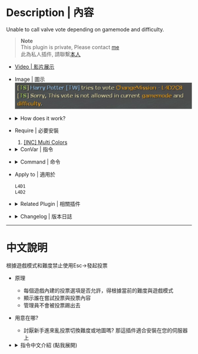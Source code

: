 # Description | 內容
Unable to call valve vote depending on gamemode and difficulty.

> __Note__ <br/>
This plugin is private, Please contact [me](https://github.com/fbef0102/Game-Private_Plugin#私人插件列表-private-plugins-list)<br/>
此為私人插件, 請聯繫[本人](https://github.com/fbef0102/Game-Private_Plugin#私人插件列表-private-plugins-list)

* [Video | 影片展示](https://youtu.be/SLV-CqriK8k)

* Image | 圖示
	<br/>![l4d_vote_block_1](image/l4d_vote_block_1.jpg)

* <details><summary>How does it work?</summary>

	* When idiot player tries to call valve vote to change difficulty or change map, block the vote and display message
    * Admin is immune of being kicked
</details>

* Require | 必要安裝
	1. [[INC] Multi Colors](https://github.com/fbef0102/L4D1_2-Plugins/releases/tag/Multi-Colors)

* <details><summary>ConVar | 指令</summary>

    * cfg/sourcemod/l4d_vote_block.cfg
        ```php
        // 0=Plugin off, 1=Plugin on.
        l4d_vote_block_allow "1"

        // If 1, allow spectator to call vote.
        l4d_vote_block_allow_spectator "0"

        // Turn on vote 'Return to Lobby' in these game modes. -1: Block All, 0=Allow All, 1=Coop/Realism, 2=Survival, 4=Versus, 8=Scavenge. Add numbers together.
        l4d_vote_block_modes_tog_returntolobby "0"

        // Turn on vote 'Return to Lobby' in these difficulty. -1: Block All, 0=Allow All, 1=Easy, 2=Normal, 4=Hard, 8=Impossible. Add numbers together. (Only check difficulty in Coop/Realism)
        l4d_vote_block_difficulty_tog_returntolobby "0"

        // Turn on vote 'Restart Game' in these game modes. -1: Block All, 0=Allow All, 1=Coop/Realism, 2=Survival, 4=Versus, 8=Scavenge. Add numbers together.
        l4d_vote_block_modes_tog_restartgame "0"

        // Turn on vote 'Restart Game' in these difficulty. -1: Block All, 0=Allow All, 1=Easy, 2=Normal, 4=Hard, 8=Impossible. Add numbers together. (Only check difficulty in Coop/Realism)
        l4d_vote_block_difficulty_tog_restartgame "0"

        // Turn on vote 'Change Difficulty' in these game modes. -1: Block All, 0=Allow All, 1=Coop/Realism, 2=Survival, 4=Versus, 8=Scavenge. Add numbers together.
        l4d_vote_block_modes_tog_changedifficulty "0"

        // Turn on vote 'Change Difficulty' in these difficulty. -1: Block All, 0=Allow All, 1=Easy, 2=Normal, 4=Hard, 8=Impossible. Add numbers together. (Only check difficulty in Coop/Realism)
        l4d_vote_block_difficulty_tog_changedifficulty "0"

        // Turn on vote 'Change Mission' in these game modes. -1: Block All, 0=Allow All, 1=Coop/Realism, 2=Survival, 4=Versus, 8=Scavenge. Add numbers together.
        l4d_vote_block_modes_tog_changemission "0"

        // Turn on vote 'Change Mission' in these difficulty. -1: Block All, 0=Allow All, 1=Easy, 2=Normal, 4=Hard, 8=Impossible. Add numbers together. (Only check difficulty in Coop/Realism)
        l4d_vote_block_difficulty_tog_changemission "0"

        // Turn on vote 'Change Chapter' in these game modes. -1: Block All, 0=Allow All, 1=Coop/Realism, 2=Survival, 4=Versus, 8=Scavenge. Add numbers together.
        l4d_vote_block_modes_tog_changechapter "0"

        // Turn on vote 'Change Chapter' in these difficulty. -1: Block All, 0=Allow All, 1=Easy, 2=Normal, 4=Hard, 8=Impossible. Add numbers together. (Only check difficulty in Coop/Realism)
        l4d_vote_block_difficulty_tog_changechapter "0"

        // Turn on vote 'Change Alltalk' in these game modes. -1: Block All, 0=Allow All, 1=Coop/Realism, 2=Survival, 4=Versus, 8=Scavenge. Add numbers together.
        l4d_vote_block_modes_tog_changealltalk "0"

        // Turn on vote 'Change Alltalk' in these difficulty. -1: Block All, 0=Allow All, 1=Easy, 2=Normal, 4=Hard, 8=Impossible. Add numbers together. (Only check difficulty in Coop/Realism)
        l4d_vote_block_difficulty_tog_changealltalk "0"

        // Turn on vote 'Kick' in these game modes. -1: Block All, 0=Allow All, 1=Coop/Realism, 2=Survival, 4=Versus, 8=Scavenge. Add numbers together.
        l4d_vote_block_modes_tog_kick "0"

        // Turn on vote 'Kick' in these difficulty. -1: Block All, 0=Allow All, 1=Easy, 2=Normal, 4=Hard, 8=Impossible. Add numbers together. (Only check difficulty in Coop/Realism)
        l4d_vote_block_difficulty_tog_kick "0"

        // Players with these flags have immune of being kicked by vote. (Empty = Everyone, -1: Nobody)
        l4d_vote_block_kick_immune_flag "z"
        ```
</details>

* <details><summary>Command | 命令</summary>
    
    None
</details>

* Apply to | 適用於
    ```
    L4D1
    L4D2
    ```

* <details><summary>Related Plugin | 相關插件</summary>

	1. [kickthevoter](/L4D_插件/Anti_Griefer_防惡意路人/kickthevoter): Make It So The Person Calling The Vote Gets Kicked!
		> 使用Esc->發起投票的人將會被反踢出去伺服器
</details>

* <details><summary>Changelog | 版本日誌</summary>

    * v1.2 (2024-2-21)
        * Update cvars

    * v1.1 (2023-09-06)
        * Admin kick immune

    * v1.0
	    * Initial Release
</details>

- - - -
# 中文說明
根據遊戲模式和難度禁止使用Esc->發起投票

* 原理
    * 每個遊戲內建的投票選項是否允許，得根據當前的難度與遊戲模式
    * 顯示誰在嘗試投票與投票內容
    * 管理員不會被投票踢出去

* 用意在哪?
    * 討厭新手進來亂投票切換難度或地圖嗎? 那這插件適合安裝在您的伺服器上

* <details><summary>指令中文介紹 (點我展開)</summary>

    * cfg/sourcemod/l4d_vote_block.cfg
        ```php
        // 0=關閉插件, 1=啟動插件
        l4d_vote_block_allow "1"

        // 為1時，允許觀眾使用Esc->投票功能。
        l4d_vote_block_allow_spectator "0"

        // 在那些遊戲模式中啟用投票『返回大廳』，-1: 不允許, 0=全部、1=戰役/寫實、2=生存、4=對抗、8=清道夫，將數字相加。
        l4d_vote_block_modes_tog_returntolobby "0"

        // 在那些遊戲難度中啟用投票『返回大廳』，-1: 不允許, 0=全部、1=簡單、2=一般、4=進階、8=專家，將數字相加(僅在 戰役/寫實中檢查難度)。
        l4d_vote_block_difficulty_tog_returntolobby "0"

        // 在那些遊戲模式中啟用投票『重新開始戰役/章節』，-1: 不允許, 0=全部、1=戰役/寫實、2=生存、4=對抗、8=清道夫，將數字相加。
        l4d_vote_block_modes_tog_restartgame "0"

        // 在那些遊戲難度中啟用投票『重新開始戰役/章節』，-1: 不允許, 0=全部、1=簡單、2=一般、4=進階、8=專家，將數字相加(僅在 戰役/寫實中檢查難度)。
        l4d_vote_block_difficulty_tog_restartgame "0"

        // 在那些遊戲模式中啟用投票『變更難度』，-1: 不允許, 0=全部、1=戰役/寫實、2=生存、4=對抗、8=清道夫，將數字相加。
        l4d_vote_block_modes_tog_changedifficulty "0"

        // 在那些遊戲難度中啟用投票『變更難度』，-1: 不允許, 0=全部、1=簡單、2=一般、4=進階、8=專家，將數字相加(僅在 戰役/寫實中檢查難度)。
        l4d_vote_block_difficulty_tog_changedifficulty "0"

        // 在那些遊戲模式中啟用投票『開始新戰役』，-1: 不允許, 0=全部、1=戰役/寫實、2=生存、4=對抗、8=清道夫，將數字相加。
        l4d_vote_block_modes_tog_changemission "0"

        // 在那些遊戲難度中啟用投票『開始新戰役』，-1: 不允許, 0=全部、1=簡單、2=一般、4=進階、8=專家，將數字相加(僅在 戰役/寫實中檢查難度)。
        l4d_vote_block_difficulty_tog_changemission "0"

        // 在那些遊戲模式中啟用投票『選擇戰役章節』，-1: 不允許, 0=全部、1=戰役/寫實、2=生存、4=對抗、8=清道夫，將數字相加。
        l4d_vote_block_modes_tog_changechapter "0"

        // 在那些遊戲難度中啟用投票『選擇戰役章節』，-1: 不允許, 0=全部、1=簡單、2=一般、4=進階、8=專家，將數字相加(僅在 戰役/寫實中檢查難度)。
        l4d_vote_block_difficulty_tog_changechapter "0"

        // 在那些遊戲模式中啟用投票『更變為全體交談』，-1: 不允許, 0=全部、1=戰役/寫實、2=生存、4=對抗、8=清道夫，將數字相加。
        l4d_vote_block_modes_tog_changealltalk "0"

        // 在那些遊戲難度中啟用投票『更變為全體交談』，-1: 不允許, 0=全部、1=簡單、2=一般、4=進階、8=專家，將數字相加(僅在 戰役/寫實中檢查難度)。
        l4d_vote_block_difficulty_tog_changealltalk "0"

        // 在那些遊戲模式中啟用投票『踢掉玩家』，-1: 不允許, 0=全部、1=戰役/寫實、2=生存、4=對抗、8=清道夫，將數字相加。
        l4d_vote_block_modes_tog_kick "0"

        // 在那些遊戲難度中啟用投票『踢掉玩家』，-1: 不允許, 0=全部、1=簡單、2=一般、4=進階、8=專家，將數字相加(僅在 戰役/寫實中檢查難度)。
        l4d_vote_block_difficulty_tog_kick "0"

        // 投票『踢掉玩家』選項裡，擁有這些權限的玩家不會被踢 (留白 = 所有人都不可以被踢, -1: 任何人都可以被踢)
        l4d_vote_block_kick_immune_flag "z"
        ```
</details>



